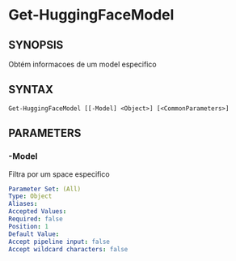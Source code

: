 ﻿---
external help file: powershai-help.xml
schema: 2.0.0
powershai: true
---

# Get-HuggingFaceModel

## SYNOPSIS <!--!= @#Synop !-->
Obtém informacoes de um model especifico

## SYNTAX <!--!= @#Syntax !-->

```
Get-HuggingFaceModel [[-Model] <Object>] [<CommonParameters>]
```

## PARAMETERS <!--!= @#Params !-->

### -Model
Filtra por um space especifico

```yml
Parameter Set: (All)
Type: Object
Aliases: 
Accepted Values: 
Required: false
Position: 1
Default Value: 
Accept pipeline input: false
Accept wildcard characters: false
```